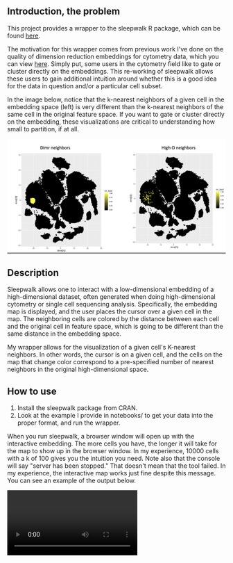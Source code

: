 ## Introduction, the problem
This project provides a wrapper to the sleepwalk R package, which can be found [here](https://anders-biostat.github.io/sleepwalk/). 

The motivation for this wrapper comes from previous work I've done on the quality of dimension reduction embeddings for cytometry data, which you can view [here](https://tjburns08.github.io/tjb_dimr_talk.pdf). Simply put, some users in the cytometry field like to gate or cluster directly on the embeddings. This re-working of sleepwalk allows these users to gain additional intuition around whether this is a good idea for the data in question and/or a particular cell subset.  

In the image below, notice that the k-nearest neighbors of a given cell in the embedding space (left) is very different than the k-nearest neighbors of the same cell in the original feature space. If you want to gate or cluster directly on the embedding, these visualizations are critical to understanding how small to partition, if at all. 

![](tsne_knn.png)

## Description
Sleepwalk allows one to interact with a low-dimensional embedding of a high-dimensional dataset, often generated when doing high-dimensional cytometry or single cell sequencing analysis. Specifically, the embedding map is displayed, and the user places the cursor over a given cell in the map. The neighboring cells are colored by the distance between each cell and the original cell in feature space, which is going to be different than the same distance in the embedding space. 

My wrapper allows for the visualization of a given cell's K-nearest neighbors. In other words, the cursor is on a given cell, and the cells on the map that change color correspond to a pre-specified number of nearest neighbors in the original high-dimensional space. 


## How to use
1. Install the sleepwalk package from CRAN. 
2. Look at the example I provide in notebooks/ to get your data into the proper format, and run the wrapper.

When you run sleepwalk, a browser window will open up with the interactive embedding. The more cells you have, the longer it will take for the map to show up in the browser window. In my experience, 10000 cells with a k of 100 gives you the intuition you need. Note also that the console will say "server has been stopped." That doesn't mean that the tool failed. In my experience, the interactive map works just fine despite this message. You can see an example of the output below.

![](knn_sleepwalk_clip.mov)